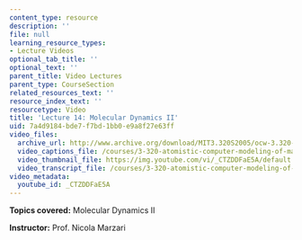 ```yaml
---
content_type: resource
description: ''
file: null
learning_resource_types:
- Lecture Videos
optional_tab_title: ''
optional_text: ''
parent_title: Video Lectures
parent_type: CourseSection
related_resources_text: ''
resource_index_text: ''
resourcetype: Video
title: 'Lecture 14: Molecular Dynamics II'
uid: 7a4d9184-bde7-f7bd-1bb0-e9a8f27e63ff
video_files:
  archive_url: http://www.archive.org/download/MIT3.320S2005/ocw-3.320-lec-11-29mar05-220k.mp4
  video_captions_file: /courses/3-320-atomistic-computer-modeling-of-materials-sma-5107-spring-2005/2c7c7949fc8f501cb46f223c7534b150_CTZDDFaE5A.vtt
  video_thumbnail_file: https://img.youtube.com/vi/_CTZDDFaE5A/default.jpg
  video_transcript_file: /courses/3-320-atomistic-computer-modeling-of-materials-sma-5107-spring-2005/319fbd8e7fd95aec9fc826ce5e33cc12_CTZDDFaE5A.pdf
video_metadata:
  youtube_id: _CTZDDFaE5A
---
```


**Topics covered:** Molecular Dynamics II

**Instructor:** Prof. Nicola Marzari